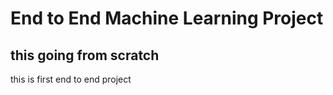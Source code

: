# End to End Machine Learning Project
## this going from scratch 
this is first end to end project


